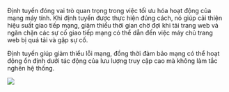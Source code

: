 Định tuyến đóng vai trò quan trọng trong việc tối ưu hóa hoạt động của mạng máy tính. Khi định tuyến được thực hiện đúng cách, nó giúp cải thiện hiệu suất giao tiếp mạng, giảm thiểu thời gian chờ đợi khi tải trang web và ngăn chặn các sự cố giao tiếp mạng có thể dẫn đến việc máy chủ trang web bị quá tải và gặp sự cố.

Định tuyến giúp giảm thiểu lỗi mạng, đồng thời đảm bảo mạng có thể hoạt động ổn định dưới tác động của lưu lượng truy cập cao mà không làm tắc nghẽn hệ thống.

![](https://res.cloudinary.com/dcqf82eor/image/upload/f_auto/v1758856573/civil%203D/mh3qrewo1gdl2mnyqmca.png)
